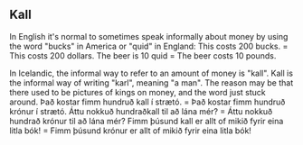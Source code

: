 ## Kall
In English it's normal to sometimes speak informally about money by using the word "bucks" in America or "quid" in England:
This costs 200 bucks. = This costs 200 dollars.
The beer is 10 quid = The beer costs 10 pounds.

In Icelandic, the informal way to refer to an amount of money is "kall". Kall is the informal way of writing "karl", meaning "a man". The reason may be that there used to be pictures of kings on money, and the word just stuck around.
Það kostar fimm hundruð kall í strætó. = Það kostar fimm hundruð krónur í strætó.
Áttu nokkuð hundraðkall til að lána mér? = Áttu nokkuð hundrað krónur til að lána mér?
Fimm þúsund kall er allt of mikið fyrir eina litla bók! = Fimm þúsund krónur er allt of mikið fyrir eina litla bók!
